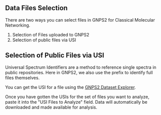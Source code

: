 
## Data Files Selection

There are two ways you can select files in GNPS2 for Classical Molecular Networking. 

1. Selection of Files uploaded to GNPS2
1. Selection of public files via USI

## Selection of Public Files via USI

Universal Spectrum Identifiers are a method to reference single spectra in public repositories. Here in GNPS2, we also use the prefix to identify full files themselves. 

You can get the USI for a file using the [GNPS2 Dataset Explorer](explorer.md). 

Once you have gotten the USIs for the set of files you want to analyze, paste it into the "USI Files to Analyze" field. Data will automatically be downloaded and made available for analysis. 

